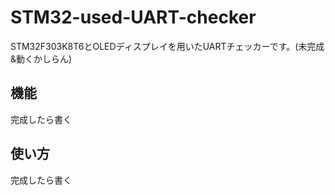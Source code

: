 # STM32-used-UART-checker  
STM32F303K8T6とOLEDディスプレイを用いたUARTチェッカーです。(未完成&動くかしらん)  
## 機能  
完成したら書く  
## 使い方  
完成したら書く
